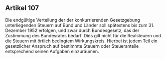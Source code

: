 ## Artikel 107

Die endgültige Verteilung der der konkurrierenden Gesetzgebung unterliegenden Steuern auf Bund und Länder soll spätestens bis zum 31. Dezember 1952 erfolgen, und zwar durch Bundesgesetz, das der Zustimmung des Bundesrates bedarf. Dies gilt nicht für die Realsteuern und die Steuern mit örtlich bedingtem Wirkungskreis. Hierbei ist jedem Teil ein gesetzlicher Anspruch auf bestimmte Steuern oder Steueranteile entsprechend seinen Aufgaben einzuräumen.

